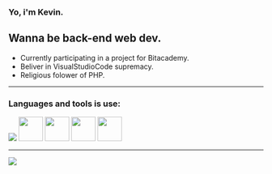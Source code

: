 ### Yo, i'm Kevin.
Wanna be back-end web dev.
---
- Currently participating in a project for Bitacademy.
- Beliver in VisualStudioCode supremacy.
- Religious folower of PHP.

---

### Languages and tools is use:

<img src="https://img.icons8.com/color/48/000000/visual-studio-code-2019.png"/>
<img width="48px" src="https://www.php.net/images/logos/new-php-logo.svg">
<img width="48px" src="https://www.php.net/images/logos/new-php-logo.svg">
<img width="48px" src="https://www.php.net/images/logos/new-php-logo.svg">
<img width="48px" src="https://www.php.net/images/logos/new-php-logo.svg">

---

<img align="center" src="https://github-readme-stats.vercel.app/api?username=GyKevin&show_icons=true&hide_border=true&theme=dark"/>


<!--
**GyKevin/GyKevin** is a ✨ _special_ ✨ repository because its `README.md` (this file) appears on your GitHub profile.

Here are some ideas to get you started:

- 🔭 I’m currently working on ...
- 🌱 I’m currently learning ...
- 👯 I’m looking to collaborate on ...
- 🤔 I’m looking for help with ...
- 💬 Ask me about ...
- 📫 How to reach me: ...
- 😄 Pronouns: ...
- ⚡ Fun fact: ...
-->
